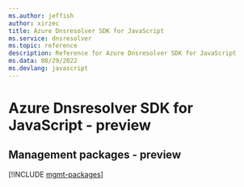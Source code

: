 ```yaml
---
ms.author: jeffish
author: xirzec
title: Azure Dnsresolver SDK for JavaScript
ms.service: dnsresolver
ms.topic: reference
description: Reference for Azure Dnsresolver SDK for JavaScript
ms.data: 08/29/2022
ms.devlang: javascript
---
```

# Azure Dnsresolver SDK for JavaScript - preview

## Management packages - preview
[!INCLUDE [mgmt-packages](dnsresolver-mgmt-index.md)]